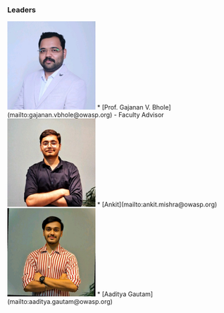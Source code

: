 ### Leaders

<img width = "200" height = "200" src="assets/sir-new.jpeg"/> 
* [Prof. Gajanan V. Bhole](mailto:gajanan.vbhole@owasp.org) -  Faculty Advisor               
 <img width = "200" height = "200" src="assets/ankit-new.jpeg"/>
 * [Ankit](mailto:ankit.mishra@owasp.org)           
  <img width = "200" height = "200" src="assets/ag-new.jpeg"/>
  * [Aaditya Gautam](mailto:aaditya.gautam@owasp.org) 
